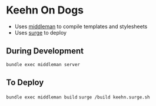 Keehn On Dogs
===========

* Uses [middleman](https://middlemanapp.com/) to compile templates and stylesheets
* Uses [surge](surge.sh) to deploy

## During Development

`bundle exec middleman server`

## To Deploy

`bundle exec middleman build`
`surge /build keehn.surge.sh`
